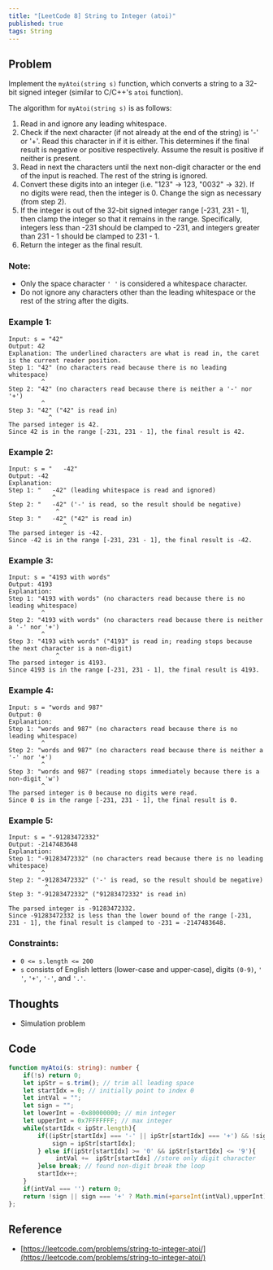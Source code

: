 ```yaml
---
title: "[LeetCode 8] String to Integer (atoi)"
published: true
tags: String
---
```


## Problem

Implement the `myAtoi(string s)` function, which converts a string to a 32-bit signed integer (similar to C/C++'s `atoi` function).

The algorithm for `myAtoi(string s)` is as follows:

1. Read in and ignore any leading whitespace.
2. Check if the next character (if not already at the end of the string) is '-' or '+'. Read this character in if it is either. This determines if the final result is negative or positive respectively. Assume the result is positive if neither is present.
3. Read in next the characters until the next non-digit character or the end of the input is reached. The rest of the string is ignored.
4. Convert these digits into an integer (i.e. "123" -> 123, "0032" -> 32). If no digits were read, then the integer is 0. Change the sign as necessary (from step 2).
5. If the integer is out of the 32-bit signed integer range [-231, 231 - 1], then clamp the integer so that it remains in the range. Specifically, integers less than -231 should be clamped to -231, and integers greater than 231 - 1 should be clamped to 231 - 1.
6. Return the integer as the final result.

### Note:

- Only the space character `' '` is considered a whitespace character.
- Do not ignore any characters other than the leading whitespace or the rest of the string after the digits.
 
### Example 1:

```
Input: s = "42"
Output: 42
Explanation: The underlined characters are what is read in, the caret is the current reader position.
Step 1: "42" (no characters read because there is no leading whitespace)
         ^
Step 2: "42" (no characters read because there is neither a '-' nor '+')
         ^
Step 3: "42" ("42" is read in)
           ^
The parsed integer is 42.
Since 42 is in the range [-231, 231 - 1], the final result is 42.
```

### Example 2:

```
Input: s = "   -42"
Output: -42
Explanation:
Step 1: "   -42" (leading whitespace is read and ignored)
            ^
Step 2: "   -42" ('-' is read, so the result should be negative)
             ^
Step 3: "   -42" ("42" is read in)
               ^
The parsed integer is -42.
Since -42 is in the range [-231, 231 - 1], the final result is -42.
```

### Example 3:

```
Input: s = "4193 with words"
Output: 4193
Explanation:
Step 1: "4193 with words" (no characters read because there is no leading whitespace)
         ^
Step 2: "4193 with words" (no characters read because there is neither a '-' nor '+')
         ^
Step 3: "4193 with words" ("4193" is read in; reading stops because the next character is a non-digit)
             ^
The parsed integer is 4193.
Since 4193 is in the range [-231, 231 - 1], the final result is 4193.
```

### Example 4:

```
Input: s = "words and 987"
Output: 0
Explanation:
Step 1: "words and 987" (no characters read because there is no leading whitespace)
         ^
Step 2: "words and 987" (no characters read because there is neither a '-' nor '+')
         ^
Step 3: "words and 987" (reading stops immediately because there is a non-digit 'w')
         ^
The parsed integer is 0 because no digits were read.
Since 0 is in the range [-231, 231 - 1], the final result is 0.
```

### Example 5:

```
Input: s = "-91283472332"
Output: -2147483648
Explanation:
Step 1: "-91283472332" (no characters read because there is no leading whitespace)
         ^
Step 2: "-91283472332" ('-' is read, so the result should be negative)
          ^
Step 3: "-91283472332" ("91283472332" is read in)
                     ^
The parsed integer is -91283472332.
Since -91283472332 is less than the lower bound of the range [-231, 231 - 1], the final result is clamped to -231 = -2147483648.
```
 
### Constraints:

- `0 <= s.length <= 200`
- `s` consists of English letters (lower-case and upper-case), digits `(0-9)`,
  `' '`, `'+'`, `'-'`, and `'.'`.

## Thoughts

- Simulation problem

## Code

```typescript
function myAtoi(s: string): number {
    if(!s) return 0;
    let ipStr = s.trim(); // trim all leading space
    let startIdx = 0; // initially point to index 0
    let intVal = "";
    let sign = "";
    let lowerInt = -0x80000000; // min integer
    let upperInt = 0x7FFFFFFF; // max integer
    while(startIdx < ipStr.length){
        if((ipStr[startIdx] === '-' || ipStr[startIdx] === '+') && !sign && !intVal){  // store sign only when it first sign
            sign = ipStr[startIdx];
        } else if(ipStr[startIdx] >= '0' && ipStr[startIdx] <= '9'){
             intVal +=  ipStr[startIdx] //store only digit character
        }else break; // found non-digit break the loop
        startIdx++;
    }
    if(intVal === '') return 0;
    return !sign || sign === '+' ? Math.min(+parseInt(intVal),upperInt) : Math.max(-parseInt(intVal),lowerInt);
};
```

## Reference

- [https://leetcode.com/problems/string-to-integer-atoi/](https://leetcode.com/problems/string-to-integer-atoi/)
